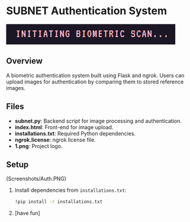 # SUBNET Authentication System

![SUBNET Authentication](Screenshots/cover.PNG)

## Overview
A biometric authentication system built using Flask and ngrok. Users can upload images for authentication by comparing them to stored reference images.

## Files
- **subnet.py**: Backend script for image processing and authentication.
- **index.html**: Front-end for image upload.
- **installations.txt**: Required Python dependencies.
- **ngrok.license**: ngrok license file.
- **1.png**: Project logo.
## Setup
(Screenshots/Auth.PNG)
1. Install dependencies from `installations.txt`:
   ```bash
   !pip install -r installations.txt
2. [have fun]
